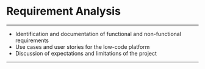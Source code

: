 # Requirement Analysis

***

- Identification and documentation of functional and non-functional requirements
- Use cases and user stories for the low-code platform
- Discussion of expectations and limitations of the project

***